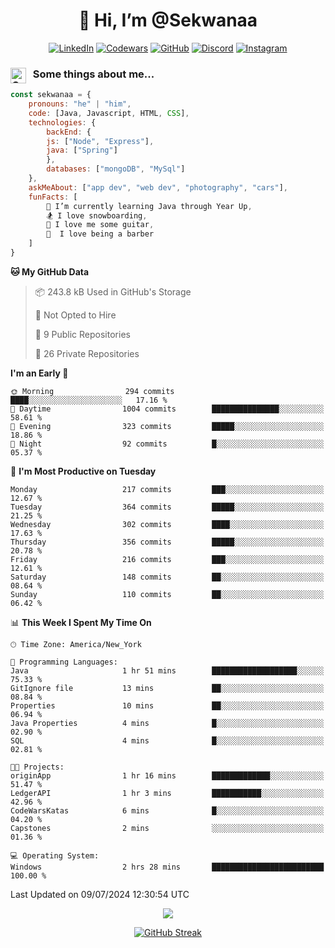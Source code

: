 <h1 align="center" style="font-size = 20px;">👋 Hi, I’m @Sekwanaa</h1>

<div align="center">
	
<a href="https://www.linkedin.com/in/chrisskchia/" target="blank">![LinkedIn](https://img.shields.io/badge/linkedin-%230077B5.svg?style=for-the-badge&logo=linkedin&logoColor=white)</a>
<a href="https://www.codewars.com/users/sekwanaa" target="blank">![Codewars](https://img.shields.io/badge/Codewars-B1361E?style=for-the-badge&logo=codewars&logoColor=grey)</a>
<a href="https://github.com/sekwanaa" target="blank">![GitHub](https://img.shields.io/badge/github-%23121011.svg?style=for-the-badge&logo=github&logoColor=white)</a>
<a href="https://discordapp.com/users/181891769414189056" target="blank">![Discord](https://img.shields.io/badge/Discord-%235865F2.svg?style=for-the-badge&logo=discord&logoColor=white)</a>
<a href="https://www.instagram.com/sekwanaa/" target="blank">![Instagram](https://img.shields.io/badge/Instagram-%23E4405F.svg?style=for-the-badge&logo=Instagram&logoColor=white)</a>

</div>

### <img align="left" alt="Coding" height="25" src="https://media.tenor.com/2aSuT7p_a_UAAAAi/peachcat-cat.gif"> &nbsp; Some things about me...

``` javascript
const sekwanaa = {
	pronouns: "he" | "him",
	code: [Java, Javascript, HTML, CSS],
	technologies: {
		backEnd: {
		js: ["Node", "Express"],
		java: ["Spring"]
		},
		databases: ["mongoDB", "MySql"]
	},
 	askMeAbout: ["app dev", "web dev", "photography", "cars"],
 	funFacts: [
		🌱 I’m currently learning Java through Year Up,
		🏂 I love snowboarding,
		🎸 I love me some guitar,
		💈  I love being a barber
	]
}
```
<!--Github Stats-->

<!--START_SECTION:waka-->
**🐱 My GitHub Data** 

> 📦 243.8 kB Used in GitHub's Storage 
 > 
> 🚫 Not Opted to Hire
 > 
> 📜 9 Public Repositories 
 > 
> 🔑 26 Private Repositories 
 > 
**I'm an Early 🐤** 

```text
🌞 Morning                294 commits         ████░░░░░░░░░░░░░░░░░░░░░   17.16 % 
🌆 Daytime                1004 commits        ███████████████░░░░░░░░░░   58.61 % 
🌃 Evening                323 commits         █████░░░░░░░░░░░░░░░░░░░░   18.86 % 
🌙 Night                  92 commits          █░░░░░░░░░░░░░░░░░░░░░░░░   05.37 % 
```
📅 **I'm Most Productive on Tuesday** 

```text
Monday                   217 commits         ███░░░░░░░░░░░░░░░░░░░░░░   12.67 % 
Tuesday                  364 commits         █████░░░░░░░░░░░░░░░░░░░░   21.25 % 
Wednesday                302 commits         ████░░░░░░░░░░░░░░░░░░░░░   17.63 % 
Thursday                 356 commits         █████░░░░░░░░░░░░░░░░░░░░   20.78 % 
Friday                   216 commits         ███░░░░░░░░░░░░░░░░░░░░░░   12.61 % 
Saturday                 148 commits         ██░░░░░░░░░░░░░░░░░░░░░░░   08.64 % 
Sunday                   110 commits         ██░░░░░░░░░░░░░░░░░░░░░░░   06.42 % 
```


📊 **This Week I Spent My Time On** 

```text
🕑︎ Time Zone: America/New_York

💬 Programming Languages: 
Java                     1 hr 51 mins        ███████████████████░░░░░░   75.33 % 
GitIgnore file           13 mins             ██░░░░░░░░░░░░░░░░░░░░░░░   08.84 % 
Properties               10 mins             ██░░░░░░░░░░░░░░░░░░░░░░░   06.94 % 
Java Properties          4 mins              █░░░░░░░░░░░░░░░░░░░░░░░░   02.90 % 
SQL                      4 mins              █░░░░░░░░░░░░░░░░░░░░░░░░   02.81 % 

🐱‍💻 Projects: 
originApp                1 hr 16 mins        █████████████░░░░░░░░░░░░   51.47 % 
LedgerAPI                1 hr 3 mins         ███████████░░░░░░░░░░░░░░   42.96 % 
CodeWarsKatas            6 mins              █░░░░░░░░░░░░░░░░░░░░░░░░   04.20 % 
Capstones                2 mins              ░░░░░░░░░░░░░░░░░░░░░░░░░   01.36 % 

💻 Operating System: 
Windows                  2 hrs 28 mins       █████████████████████████   100.00 % 
```


 Last Updated on 09/07/2024 12:30:54 UTC
<!--END_SECTION:waka-->


<div align="center">
	
![](https://komarev.com/ghpvc/?username=sekwanaa&label=GITHUB-VISITORS&style=for-the-badge&abbreviated=true)

<div>

[![GitHub Streak](https://github-readme-streak-stats.herokuapp.com/?user=sekwanaa)](https://git.io/streak-stats)
 
</div>
 
</div>


<!---
# CERTIFICATES
### Google IT Automation with Python Specialization

>***Coursera --- Issued September 2022***
Online certificate issued by Coursera building skills using Git, Github, and Python

### Google IT Support Certificate
>***Coursera --- Issued November 2021***
Online certificate issued by Coursera building foundational skills including
troubleshooting and customer service, networking, operating systems, system
administration, and security.
--->

<!---
Jiggly-sensation/Jiggly-sensation is a ✨ special ✨ repository because its `README.md` (this file) appears on your GitHub profile.
You can click the Preview link to take a look at your changes.
--->


